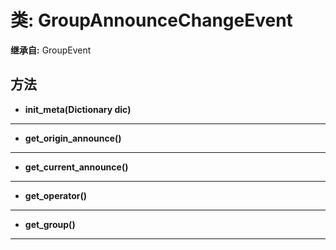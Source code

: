# 类: GroupAnnounceChangeEvent  
  
**继承自:** GroupEvent  
  
## 方法 
  
- **init_meta(Dictionary dic)**  
  
---  
  
- **get_origin_announce()**  
  
---  
  
- **get_current_announce()**  
  
---  
  
- **get_operator()**  
  
---  
  
- **get_group()**  
  
---  
  

